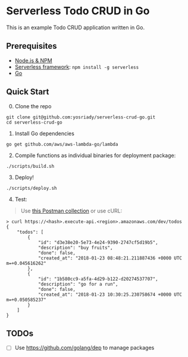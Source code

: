 # Serverless Todo CRUD in Go

This is an example Todo CRUD application written in Go.

## Prerequisites

- [Node.js & NPM](https://github.com/creationix/nvm)
- [Serverless framework](https://serverless.com/framework/docs/providers/aws/guide/installation/): `npm install -g serverless`
- [Go](https://golang.org/dl/)

## Quick Start

0. Clone the repo

```
git clone git@github.com:yosriady/serverless-crud-go.git
cd serverless-crud-go
```

1. Install Go dependencies

```
go get github.com/aws/aws-lambda-go/lambda
```

2. Compile functions as individual binaries for deployment package:

```
./scripts/build.sh
```

3. Deploy!

```
./scripts/deploy.sh
```

4. Test:

> Use [this Postman collection](https://www.getpostman.com/collections/4cff6cc5d40753d75348) or use cURL:

```
> curl https://<hash>.execute-api.<region>.amazonaws.com/dev/todos
{
    "todos": [
        {
            "id": "d3e38e20-5e73-4e24-9390-2747cf5d19b5",
            "description": "buy fruits",
            "done": false,
            "created_at": "2018-01-23 08:48:21.211887436 +0000 UTC m=+0.045616262"
        },
        {
            "id": "1b580cc9-a5fa-4d29-b122-d20274537707",
            "description": "go for a run",
            "done": false,
            "created_at": "2018-01-23 10:30:25.230758674 +0000 UTC m=+0.050585237"
        }
    ]
}
```

## TODOs

- [ ] Use https://github.com/golang/dep to manage packages